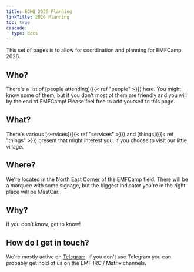 ```yaml
---
title: ECHQ 2026 Planning
linkTitle: 2026 Planning
toc: true
cascade:
  type: docs
---
```

This set of pages is to allow for coordination and planning for EMFCamp 2026.

## Who?
There's a list of [people attending]({{< ref "people" >}}) here. You might know some of them, but if you don't most of them are friendly and you will by the end of EMFCamp! Please feel free to add yourself to this page.

## What?
There's various [services]({{< ref "services" >}}) and [things]({{< ref "things" >}}) present that might interest you, if you choose to visit our little village.

## Where?
We're located in the [North East Corner](https://map.emfcamp.org/#18.33/52.043238/-2.374226) of the EMFCamp field. There will be a marquee with some signage, but the biggest indicator you're in the right place will be MastCar.

## Why?
If you don’t know, get to know!

## How do I get in touch?
We're mostly active on [Telegram](https://t.me/+b2gKTnNcADJkNDk0). If you don't use Telegram you can probably get hold of us on the EMF IRC / Matrix channels.
